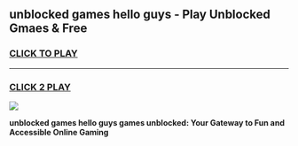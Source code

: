 
## unblocked games hello guys - Play Unblocked Gmaes & Free
<h3>
<a href="https://news.freeplayer.one?title=unblocked_games_hello_guys&ref=16F">CLICK TO PLAY</a></h3>
<hr>

<h3>
<a href="https://news.freeplayer.one?title=unblocked_games_hello_guys&ref=16F">CLICK 2 PLAY</a>
  
</h3>

<a href="https://news.freeplayer.one?title=unblocked_games_hello_guys&ref=16F/"><img src="https://clearcache.store/games.png"></a>


**unblocked games hello guys games unblocked: Your Gateway to Fun and Accessible Online Gaming**

